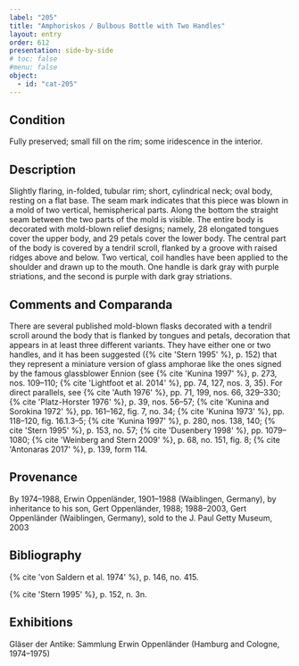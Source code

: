 ```yaml
---
label: "205"
title: "Amphoriskos / Bulbous Bottle with Two Handles"
layout: entry
order: 612
presentation: side-by-side
# toc: false
#menu: false 
object:
  - id: "cat-205"
---
```


## Condition

Fully preserved; small fill on the rim; some iridescence in the interior.

## Description

Slightly flaring, in-folded, tubular rim; short, cylindrical neck; oval body, resting on a flat base. The seam mark indicates that this piece was blown in a mold of two vertical, hemispherical parts. Along the bottom the straight seam between the two parts of the mold is visible. The entire body is decorated with mold-blown relief designs; namely, 28 elongated tongues cover the upper body, and 29 petals cover the lower body. The central part of the body is covered by a tendril scroll, flanked by a groove with raised ridges above and below. Two vertical, coil handles have been applied to the shoulder and drawn up to the mouth. One handle is dark gray with purple striations, and the second is purple with dark gray striations.

## Comments and Comparanda

There are several published mold-blown flasks decorated with a tendril scroll around the body that is flanked by tongues and petals, decoration that appears in at least three different variants. They have either one or two handles, and it has been suggested ({% cite 'Stern 1995' %}, p. 152) that they represent a miniature version of glass amphorae like the ones signed by the famous glassblower Ennion (see {% cite 'Kunina 1997' %}, p. 273, nos. 109–110; {% cite 'Lightfoot et al. 2014' %}, pp. 74, 127, nos. 3, 35). For direct parallels, see {% cite 'Auth 1976' %}, pp. 71, 199, nos. 66, 329–330; {% cite 'Platz-Horster 1976' %}, p. 39, nos. 56–57; {% cite 'Kunina and Sorokina 1972' %}, pp. 161–162, fig. 7, no. 34; {% cite 'Kunina 1973' %}, pp. 118–120, fig. 16.1.3–5; {% cite 'Kunina 1997' %}, p. 280, nos. 138, 140; {% cite 'Stern 1995' %}, p. 153, no. 57; {% cite 'Dusenbery 1998' %}, pp. 1079–1080; {% cite 'Weinberg and Stern 2009' %}, p. 68, no. 151, fig. 8; {% cite 'Antonaras 2017' %}, p. 139, form 114.

## Provenance

By 1974–1988, Erwin Oppenländer, 1901–1988 (Waiblingen, Germany), by inheritance to his son, Gert Oppenländer, 1988; 1988–2003, Gert Oppenländer (Waiblingen, Germany), sold to the J. Paul Getty Museum, 2003

## Bibliography

{% cite 'von Saldern et al. 1974' %}, p. 146, no. 415.

{% cite 'Stern 1995' %}, p. 152, n. 3n.

## Exhibitions

Gläser der Antike: Sammlung Erwin Oppenländer (Hamburg and Cologne, 1974–1975)